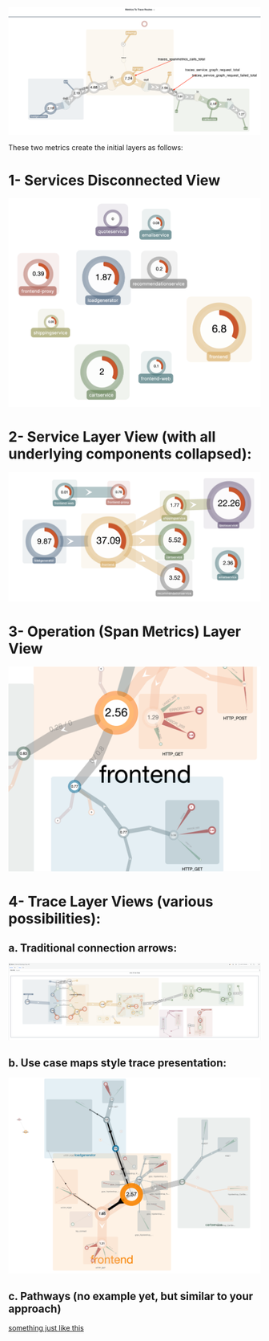 ![](https://github.com/open-cartography/.github/blob/main/footsteps/metric-mapping.png)

These two metrics create the initial layers as follows:

# 1- Services Disconnected View 

![Service Level - disconnected](https://github.com/open-cartography/.github/blob/main/footsteps/2023-04-06%20SimplisticGauges.png)

# 2- Service Layer View (with all underlying components collapsed):

![Service Level](https://github.com/open-cartography/.github/blob/main/footsteps/2023-04-07%20topo-gauges.png)

# 3- Operation (Span Metrics) Layer View

![Operation Level](https://github.com/open-cartography/.github/blob/main/footsteps/2023-02-27Zoomin.png)

# 4- Trace Layer Views (various possibilities):

## a. Traditional connection arrows: 

![traditional-trace](https://github.com/open-cartography/.github/blob/main/footsteps/NicerLayoutWithTraditionalTracingConnections.png)

## b. Use case maps style trace presentation: 
![ucm-trace](https://github.com/open-cartography/.github/blob/main/footsteps/FirstUcm.png)

## c. Pathways (no example yet, but similar to your approach)

[something just like this](https://crashlaker.github.io/d3js-static/tt/graphviz-test/demo000-fdemo000-fix.html)
